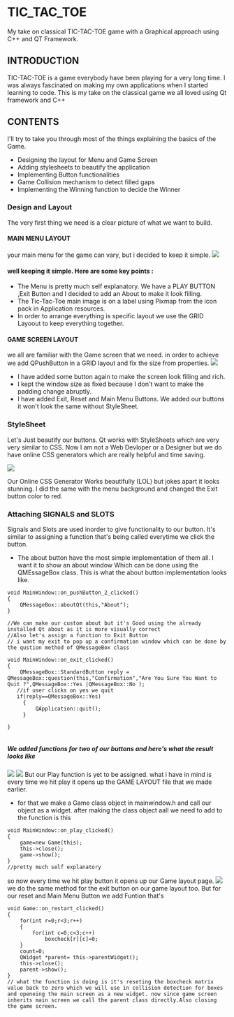 # TIC_TAC_TOE
My take on classical TIC-TAC-TOE game with a Graphical approach using C++ and QT Framework.

## INTRODUCTION
TIC-TAC-TOE is a game everybody have been playing for a very long time. I was always fascinated on making my own applications when I started learning to code.
This is my take on the classical game we all loved using Qt framework and C++

## CONTENTS
I'll try to take you through most of the things explaining the basics of the Game.
- Designing the layout for Menu and Game Screen
- Adding stylesheets to beautify the application
- Implementing Button functionalities
- Game Collision mechanism to detect filled gaps
- Implementing the Winning function to decide the Winner

### Design and Layout
The very first thing we need is a clear picture of what we want to build.
#### MAIN MENU LAYOUT
your main menu for the game can vary, but i decided to keep it simple.
![](/Screenshot/menu_layout.png)
#### well keeping it simple. Here are some key points :
- The Menu is pretty much self explanatory. We have a PLAY BUTTON ,Exit Button and I decided to add an About to make it look filling.
- The Tic-Tac-Toe main image is on a label using Pixmap from the icon pack in Application resources.
- In order to arrange everything is specific layout we use the GRID Layoout to keep everything together.

#### GAME SCREEN LAYOUT
we all are familiar with the Game screen that we need. in order to achieve we add QPushButton in a GRID layout and fix the size from properties.
![](/Screenshot/game_layout.png)
- I have added some button again to make the screen look filling and rich.
- I kept the window size as fixed because I don't want to make the padding change abruptly.
- I have added  Exit, Reset and Main Menu Buttons.
We added our buttons it won't look the same without StyleSheet.

### StyleSheet
Let's Just beautify our buttons. Qt works with StyleSheets which are very very similar to CSS.
Now I am not a Web Devloper or a Designer but we do have online CSS generators which are really helpful and time saving.

![](/Screenshot/Play_button_sheet.png)

Our Online CSS Generator Works beautifully (LOL) but jokes apart it looks stunning.
I did the same with the menu background and changed the Exit button color to red.

### Attaching SIGNALS and SLOTS
Signals and Slots are used inorder to give functionality to our button. It's similar to assigning  a function that's being called everytime we click the button.
- The about button have the most simple implementation of them all.
  I want it to show an about window Which can be done using the QMEssageBox class. This is what the about button   implementation looks like.
```
void MainWindow::on_pushButton_2_clicked()
{
    QMessageBox::aboutQt(this,"About");
}

//We can make our custom about but it's Good using the already installed Qt about as it is more visually correct
//Also let's assign a function to Exit Button
// i want my exit to pop up a confirmation window which can be done by the qustion method of QMessageBox class

void MainWindow::on_exit_clicked()
{
    QMessageBox::StandardButton reply = QMessageBox::question(this,"Confirmation","Are You Sure You Want to Quit ?",QMessageBox::Yes |QMessageBox::No );
   //if user clicks on yes we quit
   if(reply==QMessageBox::Yes)
     {
         QApplication::quit();
     }

}


```
##### We added functions for two of our buttons and here's what the result looks like
![](/Screenshot/about_option.png)
![](/Screenshot/exit_option.png)
But our Play function is yet to be assigned.
what i have in mind is every time we hit play it opens up the GAME LAYOUT file that we made earlier.
- for that we make a Game class object in mainwindow.h and call our object as a widget.
after making the class object aall we need to add to the function is this 
```
void MainWindow::on_play_clicked()
{
    game=new Game(this);
    this->close();
    game->show();
}
//pretty much self explanatory
```
so now every time we hit play button it opens up our Game layout page.
![](/Screenshot/game_screen.png)
we do the same method for the exit  button on our game layout too.
But for our reset and Main Menu Button we add Funtion that's
```
void Game::on_restart_clicked()
{
    for(int r=0;r<3;r++)
    {
        for(int c=0;c<3;c++)
            boxcheck[r][c]=0;
    }
    count=0;
    QWidget *parent= this->parentWidget();
    this->close();
    parent->show();
}
// what the function is doing is it's reseting the boxcheck matrix value back to zero which we will use in collision detection for boxes and openeing the main screen as a new widget. now since game screen inherits main screen we call the parent class directly.Also closing the game screen.


```
